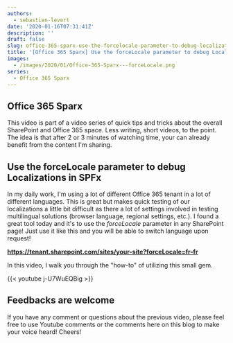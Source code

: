 ```yaml
---
authors:
  - sebastien-levert
date: '2020-01-16T07:31:41Z'
description: ''
draft: false
slug: office-365-sparx-use-the-forcelocale-parameter-to-debug-localizations-in-spfx
title: '[Office 365 Sparx] Use the forceLocale parameter to debug Localizations in SPFx'
images:
  - /images/2020/01/Office-365-Sparx---forceLocale.png
series:
  - Office 365 Sparx
---
```


## Office 365 Sparx

This video is part of a video series of quick tips and tricks about the overall SharePoint and Office 365 space. Less
writing, short videos, to the point. The idea is that after 2 or 3 minutes of watching time, your can already benefit
from the content I'm sharing.

## Use the forceLocale parameter to debug Localizations in SPFx

In my daily work, I'm using a lot of different Office 365 tenant in a lot of different languages. This is great but
makes quick testing of our localizations a little bit difficult as there a lot of settings involved in testing
multilingual solutions (browser language, regional settings, etc.). I found a great tool today and it's to use the
_forceLocale_ parameter in any SharePoint page! Just use it like this and you will be able to switch language upon
request!

**https://tenant.sharepoint.com/sites/your-site?forceLocale=fr-fr**

In this video, I walk you through the "how-to" of utilizing this small gem.

{{< youtube j-U7WuEQBig >}}

## Feedbacks are welcome

If you have any comment or questions about the previous video, please feel free to use Youtube comments or the comments
here on this blog to make your voice heard! Cheers!
